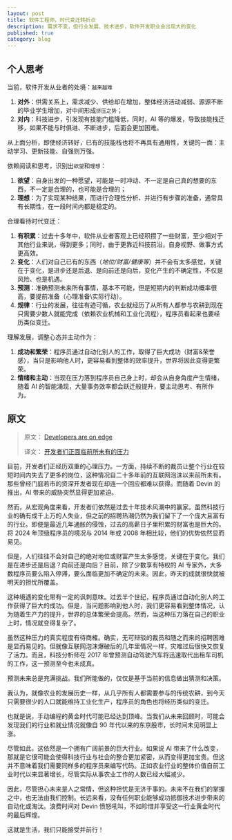 ```yaml
---
layout: post
title: 软件工程师，时代变迁转折点
description: 需求不变，但行业发展、技术进步，软件开发职业会出现大的变化
published: true
category: blog
---
```


## 个人思考

当前，软件开发从业者的处境：`越来越难`

1. **对外**：供需关系上，需求减少、供给却在增加，整体经济活动减弱、源源不断的毕业学生增加，对中间形成`挤压之势`；
2. **对内**：科技进步，引发现有技能门槛降低，同时，AI 等的爆发，导致技能栈迁移，如果不能与时俱进、不断进步，后面会更加困难。

从上面分析，即使经济转好，已有的技能栈也将不再具有通用性，关键的一面：主动学习、更新技能、自强则万强。


依赖阅读和思考，识别出`欲望`和`理想`：

1. **欲望**：自身出发的一种愿望，可能是一时冲动、不一定是自己真的想要的东西，不一定是合理的，也可能是合理的；
2. **理想**：为了实现某种结果，而进行合理性分析、并进行有步骤的准备，通常具有长期性，在一段时间内都是稳定的。

合理看待时代变迁：

1. **有积累**：过去十多年中，软件从业者客观上已经积攒了一些财富，至少相对于其他行业来说，得到更多；同时，由于更靠近科技前沿，自身视野、做事方式更高效。
2. **变化**：人们对自己已有的东西（*地位/财富/健康等*）并不会有太多感觉，关键在于变化，是进步还是后退、是向前还是向后，变化产生的不确定性，不仅是风险、也是机遇。
3. **预测**：准确预测未来所有事情，基本不可能，但是短期内的判断成功概率很高，要提前准备（心理准备\实际行动）。
4. **规律**：行业的发展，往往有迹可循，农业就经历了从所有人都参与农耕到现在只需要少数人就能完成（依赖农业机械和工业化流程），程序员看起来也要经历类似变迁。


理解发展，调整心态并主动作为：

1. **成功和繁荣**：程序员通过自动化别人的工作，取得了巨大成功（财富&荣誉感），当只是影响他人时，更容易看到整体的效率提升，世界将因此变得更繁荣。
2. **情绪和主动**：当现在压力落到程序员自己身上时，却会从自身角度产生情绪，随着 AI 的智能涌现，大量事务效率都会跃迁般提升，要主动思考、有所作为。






## 原文

> 原文： [Developers are on edge](https://world.hey.com/dhh/developers-are-on-edge-4dfcf9c1)
> 
> 译文： [开发者们正面临前所未有的压力](https://baoyu.io/translations/software-engineering/developers-are-on-edge)


目前，开发者们正经历双重的心理压力。一方面，持续不断的裁员让整个行业在较短时间内失去了更多的岗位，这种情况自二十多年前的互联网泡沫以来前所未有。那些曾经门庭若市的资深开发者现在却连一个回应都难以获得。而随着 Devin 的推出，AI 带来的威胁突然显得更加紧迫。

然而，从宏观角度来看，开发者们依然是过去十年技术风潮中的赢家。虽然科技行业的确有成千上万的人失业，但之前的招聘热潮仍然为我们留下了一个庞大且富有的行业。即便是最近几年通胀的侵蚀，过去的高薪日子里积累的财富也是巨大的。将 2024 年顶级程序员的境况与 2014 年或 2008 年相比较，他们的优势依然显而易见。

但是，人们往往不会对自己的绝对地位或财富产生太多感觉，关键在于变化。我们是在进步还是后退？向前还是向后？目前，除了少数享有特权的 AI 专家外，大多数程序员要么陷入停滞，要么面临更加不确定的未来。因此，昨天的成就很快就被明天的担忧所覆盖。

这种境遇的变化带有一定的讽刺意味。过去半个世纪，程序员通过自动化别人的工作获得了巨大的成功。但是，当问题影响到他人时，我们更容易看到整体情况，认为随着生产力的提升，世界的总体繁荣会提高。然而，当这种压力落在自己的职业上时，情况就变得复杂了。

虽然这种压力的真实程度有待商榷。确实，无可辩驳的裁员和随之而来的招聘困难是显而易见的。但就像互联网泡沫爆破后的几年里情况一样，灾难过后很快又恢复了活力。而且，科技分析师在 2017 年曾预测自动驾驶汽车将迅速取代出租车司机的工作，这一预测至今也未成真。

预测未来总是充满挑战。我们所能做的，仅仅是基于当前的信息做出猜测和决策。

我认为，就像农业的发展历史一样，从几乎所有人都需要参与的传统农耕，到今天只需要很少的人口就能维持工业化生产，程序员的角色也将经历类似的变迁。

也就是说，手动编程的黄金时代可能已经达到顶峰。当我们从未来回顾时，可能会发现我们的行业和就业情况就像自 90 年代以来的东京股市，长时间未见明显上涨。

尽管如此，这依然是一个拥有广阔前景的巨大行业。如果说 AI 带来了什么改变，那就是它很可能会使得科技行业与社会的整合更加紧密，从而变得更加宝贵。但这并不意味着我们需要同样多的程序员来编写代码。正如农业行业的整体价值自前工业时代以来显著增长，尽管实际从事农业工作的人数已经大幅减少。

因此，尽管担心未来是人之常情，但这种担忧是无济于事的。未来不在我们的掌握之中，也无法由我们控制。长远来看，没有任何职业能够成功抵御技术进步带来的自动化或淘汰。浪费时间对 Devin 愤怒吼叫，不如珍惜并享受这一行业黄金时代的最后辉煌。

这就是生活，我们只能接受并前行！











































[NingG]:    http://ningg.github.io  "NingG"










